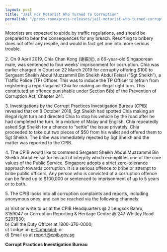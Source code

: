 ```yaml
---
layout: post
title: "Jail For Motorist Who Turned To Corruption"
permalink: "/press-room/press-releases/jail-motorist-who-turned-corruption"
---
```

Motorists are expected to abide by traffic regulations, and should be prepared to bear the consequences for any breach. Resorting to bribery does not offer any respite, and would in fact get one into more serious trouble.
 
2\.          On 9 April 2019, Chia Chan Kong (谢振光), a 66-year-old Singaporean male, was sentenced to four weeks' imprisonment for corruption. Chia was earlier charged in Court on 22 March 2019 for corruptly offering $100 to Sergeant Sheikh Abdul Muzzammil Bin Sheikh Abdul Feisal (“Sgt Sheikh”), a Traffic Police (TP) Officer. This was to induce the TP Officer to refrain from registering a report against Chia for making an illegal right turn. This constituted an offence punishable under Section 6(b) of the Prevention of Corruption Act, Chapter 241.
 
3\.          Investigations by the Corrupt Practices Investigation Bureau (CPIB) revealed that on 8 October 2018, Sgt Sheikh had spotted Chia making an illegal right turn and directed Chia to stop his vehicle by the road after he had completed the turn. In a mixture of Malay and English, Chia repeatedly asked Sgt Sheikh for a chance to “settle” the issue privately. Chia proceeded to take out two pieces of $50 from his wallet and offered them to Sgt Sheikh. The bribe was immediately rejected by Sgt Sheikh and the matter was reported to the CPIB.

4\.          The CPIB would like to commend Sergeant Sheikh Abdul Muzzammil Bin Sheikh Abdul Feisal for his act of integrity which exemplifies one of the core values of the Public Service.  Singapore adopts a strict zero-tolerance approach towards corruption. It is a serious offence to bribe or attempt to bribe public officers. Any person who is convicted of a corruption offence can be fined up to $100,000 or sentenced to imprisonment of up to 5 years or to both.

5\.         The CPIB looks into all corruption complaints and reports, including anonymous ones, and can be reached via the following channels:

a) Visit or write to us at the CPIB Headquarters @ 2 Lengkok Bahru, S159047 or Corruption Reporting & Heritage Centre @ 247 Whitley Road S297830;<br />
b) Call the Duty Officer at 1800-376-0000;<br />
c) Lodge an [e-Complaint](/e-services/e-complaint-for-corrupt-conduct); or<br>
d) Email us at <a class="spamspan" href="mailto:report@cpib.gov.sg">report@cpib.gov.sg</a>

**Corrupt Practices Investigation Bureau**

